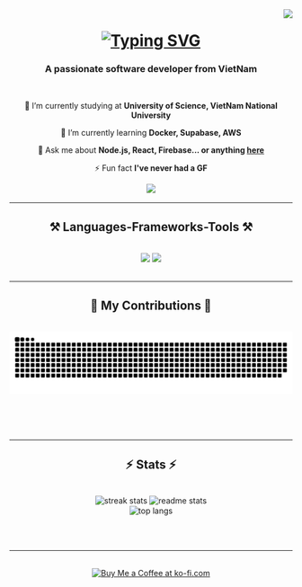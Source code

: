 <img align="right" src="https://camo.githubusercontent.com/cd2506fcb1a3f6a4b4fe63fe94e8ac6f5d912350c9e2784897c3bc6d28aff7a5/68747470733a2f2f696d672e736869656c64732e696f2f62616467652f5669736974732d31383939362d626c7565" />

<h1 align="center">
   <a href="https://git.io/typing-svg"><img src="https://readme-typing-svg.herokuapp.com?font=Fira+Code&duration=3000&pause=300&color=0076F7&background=FF804C00&center=true&vCenter=true&width=435&lines=WELCOME+!!!;I'm+Nguyen+Anh%2C+a+Programmer" alt="Typing SVG" /></a>
</h1>

<h3 align="center">A passionate software developer from VietNam</h3>

<br/>

<div align="center">
 
 🔭 I’m currently studying at **University of Science, VietNam National University**
 
 🌱 I’m currently learning **Docker, Supabase, AWS**

💬 Ask me about **Node.js, React, Firebase... or anything [here](https://github.com/asdata448/asdata448/issues)**

⚡ Fun fact **I've never had a GF**

 </div>
 
<div align="center"> 
  <a href="mailto:tameanhanh@gmail.com">
    <img src="https://img.shields.io/badge/Gmail-333333?style=for-the-badge&logo=gmail&logoColor=red" />
  </a>
</div>

 <hr/>
 
<h2 align="center">⚒️ Languages-Frameworks-Tools ⚒️</h2>
<br/>
<div align="center">
    <img src="https://skillicons.dev/icons?i=react,bootstrap,mui,html,css,vscode,github,figma,tailwind,git,r" />
    <img src="https://skillicons.dev/icons?i=nodejs,python,javascript,typescript,express,firebase,mongodb,c,java,nextjs,mysql,flask" /><br>
</div>

<br/>
<hr/>

<div align="center">
  <h2>🐍 My Contributions 🐍</h2>
  <br>
  <img alt="snake eating my contributions" src="https://raw.githubusercontent.com/salesp07/salesp07/output/github-contribution-grid-snake.svg" />
  
  <br/><br/><br/>
</div>

<hr/>

<h2 align="center">⚡ Stats ⚡</h2>
<br>
<div align=center>
  <img width=390 src="https://github-readme-streak-stats-salesp07.vercel.app/?user=salesp07&count_private=true&theme=react&border_radius=10" alt="streak stats"/>
  <img width=390 src="https://github-readme-stats-salesp07.vercel.app/api?username=salesp07&count_private=true&show_icons=true&theme=react&rank_icon=github&border_radius=10" alt="readme stats" />
  <br/>
  <img width=325 align="center" src="https://github-readme-stats-salesp07.vercel.app/api/top-langs/?username=salesp07&hide=HTML&langs_count=8&layout=compact&theme=react&border_radius=10&size_weight=0.5&count_weight=0.5&exclude_repo=github-readme-stats" alt="top langs" />
</div>

<br/><br/>

<hr/>

<br/>

<div align="center">
<a href='https://ko-fi.com/V7V4RAK9C' target='_blank'><img height='64' style='border:0px;height:64px;' src='https://www.facebook.com/nguyen.anh.192800' border='0' alt='Buy Me a Coffee at ko-fi.com' /></a>
</div>

<br/>
